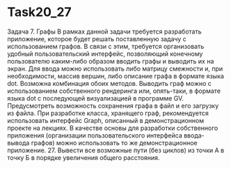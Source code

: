 # Task20_27
Задача 7. Графы
В рамках данной задачи требуется разработать приложение, которое будет решать
поставленную задачу с использованием графов. В связи с этим, требуется организовать
удобный пользовательский интерфейс, позволяющий конечному пользователю каким-либо
образом вводить графы и выводить их на экран.
Для ввода можно использовать либо матрицу смежности и, при необходимости, массив
вершин, либо описание графа в формате языка dot. Возможна комбинация обоих методов.
Выводить граф можно с использованием собственного рендеринга или, опять-таки, в
формате языка dot с последующей визуализацией в программе GV.
Предусмотреть возможность сохранения графа в файл и его загрузку из файла.
При разработке класса, хранящего граф, рекомендуется использовать интерфейс Graph,
описанный в демонстрационном проекте на лекциях. В качестве основы для разработки
собственного приложения (организации пользовательского интерфейса ввода-вывода
графов) можно использовать то же демонстрационное приложение.
27. Вывести все возможные пути (без циклов) из точки А в точку Б в порядке увеличения
общего расстояния.
